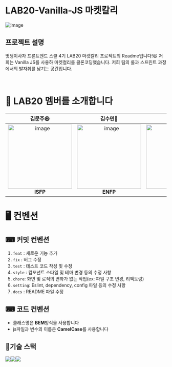 # LAB20-Vanilla-JS 마켓칼리

![image](https://user-images.githubusercontent.com/107671084/216521326-5bfbe9bb-da13-43c3-b30f-113ad34dd7da.png)


## 프로젝트 설명
멋쟁이사자 프론트엔드 스쿨 4기 LAB20 마켓칼리 프로젝트의 Readme입니다!😆
저희는 Vanilla JS를 사용하 마켓컬리를 클론코딩했습니다.
저희 팀의 룰과 스프린트 과정에서의 발자취를 남기는 공간입니다.

<br>

# 🐣 LAB20 멤버를 소개합니다
<table>
<thead>
<tr>
<th>김문주😆</th>
<th>김수민🎀</th>
<th>문진기🤔</th>
<th>박세명😥</th>
<th>이예솔🦕</th>
<th>이현석</th>
</tr>
</thead>
<tbody>
<tr>
<td align="center"><img width="200" height="200" src="https://likelion.notion.site/image/https%3A%2F%2Fs3-us-west-2.amazonaws.com%2Fsecure.notion-static.com%2Ff89e2e77-3772-4a9c-8bf1-932ddab39c5d%2F20221029_190116.jpg?table=block&id=856825ae-5a78-4c96-8706-c2fa4118dcbf&spaceId=c69962b0-3951-485b-b10a-5bb29576bba8&width=770&userId=&cache=v2" alt="image"><div><strong>ISFP</strong></div></td>
<td align="center"><img width="200" height="200" src="https://likelion.notion.site/image/https%3A%2F%2Fs3-us-west-2.amazonaws.com%2Fsecure.notion-static.com%2F70d54a4f-5f1e-42c4-9e78-7364c1bba85c%2FUntitled.png?table=block&id=3e38898f-f50b-4a34-bc0d-baae38e49bfb&spaceId=c69962b0-3951-485b-b10a-5bb29576bba8&width=1920&userId=&cache=v2" alt="image"><div><strong>ENFP</strong></div></td>
<td align="center"><img width="200" height="200" src="https://likelion.notion.site/image/https%3A%2F%2Fs3-us-west-2.amazonaws.com%2Fsecure.notion-static.com%2Fae0bd452-96f3-409c-9bb7-63bc75aa5a4d%2Fprofile.jpg?table=block&id=b856bba1-b0a9-4991-95d9-dddb914968f0&spaceId=c69962b0-3951-485b-b10a-5bb29576bba8&width=1920&userId=&cache=v2" alt="image"><div><strong>ISFJ</strong></div></td>
<td align="center"><img width="200" height="200" src="https://likelion.notion.site/image/https%3A%2F%2Fs3-us-west-2.amazonaws.com%2Fsecure.notion-static.com%2F12b093ec-d0a3-4adb-8cc5-e192ef278a02%2F%25EC%259E%2590%25EA%25B8%25B0%25EC%2586%258C%25EA%25B0%259C_%25EC%2582%25AC%25EC%25A7%2584.jpg?table=block&id=ad616c1f-0ff2-40f3-b182-86a3687b7153&spaceId=c69962b0-3951-485b-b10a-5bb29576bba8&width=1920&userId=&cache=v2" alt="image"><div><strong>INFP</strong></div></td>
<td align="center"><img width="200" height="200" src="https://likelion.notion.site/image/https%3A%2F%2Fs3-us-west-2.amazonaws.com%2Fsecure.notion-static.com%2F15321731-8e6a-4b86-8bbb-46f57944d038%2Fimage.jpg?table=block&id=bd20dc8e-69f3-41a2-a597-964444ed7a9a&spaceId=c69962b0-3951-485b-b10a-5bb29576bba8&width=2000&userId=&cache=v2" alt="image"><div><strong>ESTP</strong></div></td>
<td align="center" ><img width="180" height="200" src="https://www.notion.so/image/https%3A%2F%2Fs3-us-west-2.amazonaws.com%2Fsecure.notion-static.com%2Fdae697a0-c669-4c03-898e-3826b1b7f611%2FKakaoTalk_20221126_214717474.jpg?table=block&id=10bd5ade-9f6b-4280-a528-eefa2379a9c9&spaceId=c69962b0-3951-485b-b10a-5bb29576bba8&width=1060&userId=1fa05ac3-3fbe-41d2-b5f4-67f699dfe5fc&cache=v2"><div><strong>ENFP</strong></div></td>
</tr>
</tbody>
</table>

# 🖥 컨벤션

## ⌨ 커밋 컨벤션
<ol>
<li><code>feat</code> : 새로운 기능 추가</li>
<li><code>fix</code> : 버그 수정</li>
<li><code>test</code> : 테스트 코드 작성 및 수정</li>
<li><code>style</code> : 컴포넌트 스타일 및 테마 변경 등의 수정 사항</li>
<li><code>chore</code>: 화면 및 로직의 변화가 없는 작업(ex: 파일 구조 변경, 리팩토링)</li>
<li><code>setting</code>: Eslint, dependency, config 파일 등의 수정 사항 </li>
<li><code>docs</code> : README 파일 수정</li>
</ol>

## ⌨ 코드 컨벤션
<ul>
<li>클래스명은 <strong>BEM</strong>방식을 사용합니다</li>
<li>js파일과 변수의 이름은 <strong>CamelCase</strong>를 사용합니다 </li>
</ul>


## 📏기술 스택
<div style="display:flex">
<img src="https://img.shields.io/badge/JavaScript-F7DF1E?style=flat-square&logo=JavaScript&logoColor=black"/>
<img src="https://img.shields.io/badge/CSS3-1572B6?style=flat-square&logo=CSS3&logoColor=white"/>
<img src="https://img.shields.io/badge/ESLint-4B32C3?style=flat-square&logo=ESLint&logoColor=white"/>
</div>
